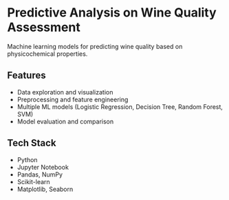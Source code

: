 # Predictive Analysis on Wine Quality Assessment

Machine learning models for predicting wine quality based on physicochemical properties.

## Features

- Data exploration and visualization
- Preprocessing and feature engineering
- Multiple ML models (Logistic Regression, Decision Tree, Random Forest, SVM)
- Model evaluation and comparison

## Tech Stack

- Python
- Jupyter Notebook
- Pandas, NumPy
- Scikit-learn
- Matplotlib, Seaborn
